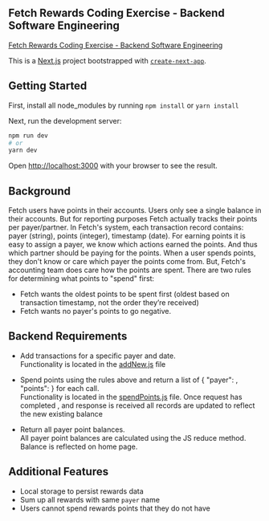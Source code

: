 ## Fetch Rewards Coding Exercise - Backend Software Engineering
[Fetch Rewards Coding Exercise - Backend Software Engineering](https://github.com/kimaniwalker/Fetch-Rewards-Coding-Exercise/files/8376309/Fetchpdf.pdf)

This is a [Next.js](https://nextjs.org/) project bootstrapped with [`create-next-app`](https://github.com/vercel/next.js/tree/canary/packages/create-next-app).

## Getting Started

First, install all node_modules by running
`npm install` or `yarn install`

Next, run the development server:

```bash
npm run dev
# or
yarn dev
```

Open [http://localhost:3000](http://localhost:3000) with your browser to see the result.

## Background
Fetch users have points in their accounts. Users only see a single balance in their accounts. But for reporting purposes Fetch actually tracks their
points per payer/partner. In Fetch's system, each transaction record contains: payer (string), points (integer), timestamp (date).
For earning points it is easy to assign a payer, we know which actions earned the points. And thus which partner should be paying for the points.
When a user spends points, they don't know or care which payer the points come from. But, Fetch's accounting team does care how the points are
spent. There are two rules for determining what points to "spend" first:
- Fetch wants the oldest points to be spent first (oldest based on transaction timestamp, not the order they’re received)
- Fetch wants no payer's points to go negative.

## Backend Requirements

- Add transactions for a specific payer and date. </br>
  Functionality is located in the [addNew.js](pages/api/transactions/addNew.js) file

- Spend points using the rules above and return a list of { "payer": <string>, "points": <integer> } for each call. </br>
  Functionality is located in the [spendPoints.js](pages/api/transactions/spendPoints.js) file. Once request has completed , and response is received all records are updated to reflect the new existing balance
  
- Return all payer point balances. </br>
  All payer point balances are calculated using the JS reduce method. Balance is reflected on home page.
  
  
## Additional Features  
  
- Local storage to persist rewards data
- Sum up all rewards with same `payer` name
- Users cannot spend rewards points that they do not have
